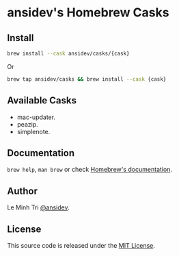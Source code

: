 # ansidev's Homebrew Casks

## Install

```sh
brew install --cask ansidev/casks/{cask}
```

Or

```sh
brew tap ansidev/casks && brew install --cask {cask}
```

## Available Casks

- mac-updater.
- peazip.
- simplenote.

## Documentation

`brew help`, `man brew` or check [Homebrew's documentation](https://docs.brew.sh).

## Author

Le Minh Tri [@ansidev](https://ansidev.xyz/about).

## License

This source code is released under the [MIT License](/LICENSE).
